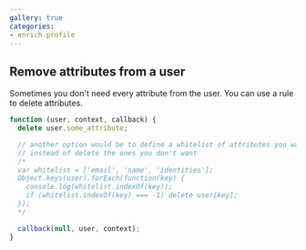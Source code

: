 ```yaml
---
gallery: true
categories:
- enrich profile
---
```

## Remove attributes from a user

Sometimes you don't need every attribute from the user. You can use a rule to delete attributes.

```js
function (user, context, callback) {
  delete user.some_attribute;

  // another option would be to define a whitelist of attributes you want,
  // instead of delete the ones you don't want
  /*
  var whitelist = ['email', 'name', 'identities'];
  Object.keys(user).forEach(function(key) {
    console.log(whitelist.indexOf(key));
    if (whitelist.indexOf(key) === -1) delete user[key];
  });
  */

  callback(null, user, context);
}
```
